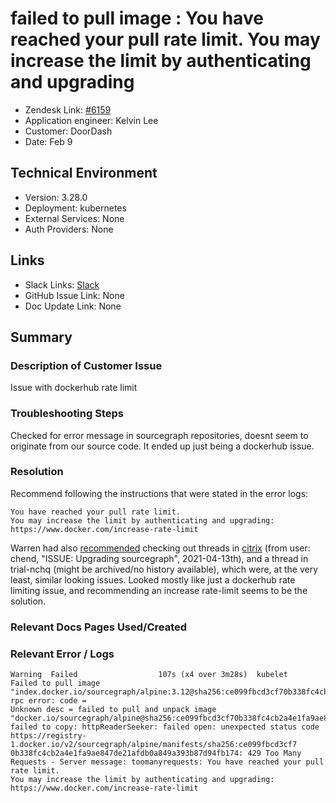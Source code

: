 
# failed to pull image : You have reached your pull rate limit. You may increase the limit by authenticating and upgrading <!-- Ticket Title  Hint: include keywords to make it searchable -->

- Zendesk Link: [#6159](https://sourcegraph.zendesk.com/agent/tickets/6159)
- Application engineer: Kelvin Lee
- Customer: DoorDash <!-- Redact if this contains personally identifying information -->
- Date: Feb 9

<!-- Data populated from integration, speak to Ben Gordon or Michael Bali if not working -->
<!-- During Internal team trial, fill missing data manually (we are waiting for all data to sync) -->

## Technical Environment
- Version: 3.28.0​
- Deployment: kubernetes
- External Services: None
- Auth Providers: None


## Links
<!-- Data for application engineer manual entry -->
- Slack Links: [Slack](https://sourcegraph.slack.com/archives/C017J5QN4FJ/p1644453101681469)
- GitHub Issue Link: None
- Doc Update Link: None

## Summary
### Description of Customer Issue
Issue with dockerhub rate limit

### Troubleshooting Steps
Checked for error message in sourcegraph repositories, doesnt seem to originate from our source code. It ended up just being a dockerhub issue.

### Resolution
Recommend following the instructions that were stated in the error logs:

```
You have reached your pull rate limit. 
You may increase the limit by authenticating and upgrading: https://www.docker.com/increase-rate-limit
```

Warren had also [recommended](https://sourcegraph.slack.com/archives/C01JR51JR5J/p1644453336020579) checking out threads in [citrix](https://sourcegraph.slack.com/archives/CT9P97S6L/p1618315478037900) (from user: chend, "ISSUE: Upgrading sourcegraph", 2021-04-13th), and a thread in trial-nchq (might be archived/no history available), which were, at the very least, similar looking issues. Looked mostly like just a dockerhub rate limiting issue, and recommending an increase rate-limit seems to be the solution.

### Relevant Docs Pages Used/Created

### Relevant Error / Logs
<!-- Please redact keys, tokens, and personal identifying information -->

```
Warning  Failed                  107s (x4 over 3m28s)  kubelet                 
Failed to pull image "index.docker.io/sourcegraph/alpine:3.12@sha256:ce099fbcd3cf70b338fc4cb2a4e1fa9ae847de21afdb0a849a393b87d94fb174": rpc error: code = 
Unknown desc = failed to pull and unpack image "docker.io/sourcegraph/alpine@sha256:ce099fbcd3cf70b338fc4cb2a4e1fa9ae847de21afdb0a849a393b87d94fb174": 
failed to copy: httpReaderSeeker: failed open: unexpected status code https://registry-1.docker.io/v2/sourcegraph/alpine/manifests/sha256:ce099fbcd3cf7
0b338fc4cb2a4e1fa9ae847de21afdb0a849a393b87d94fb174: 429 Too Many Requests - Server message: toomanyrequests: You have reached your pull rate limit. 
You may increase the limit by authenticating and upgrading: https://www.docker.com/increase-rate-limit
```

<!-- Once complete, upload a copy to https://github.com/sourcegraph/support-tools-internal/tree/main/resolved-tickets as a .md file -->
<!-- Name the file 6159.md -->

